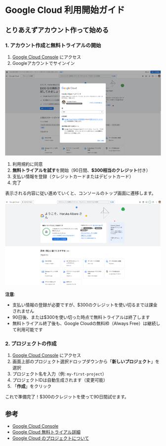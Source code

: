 # Google Cloud 利用開始ガイド

## とりあえずアカウント作って始める

### 1. アカウント作成と無料トライアルの開始

1. [Google Cloud Console](https://console.cloud.google.com/) にアクセス
2. Googleアカウントでサインイン

![](./assets/md-image.png)

1. 利用規約に同意
2. **無料トライアルを試す**を開始（90日間、**$300相当のクレジット**付き）
3. 支払い情報を登録（クレジットカードまたはデビットカード）
4. 完了

表示される内容に従い進めていくと、コンソールのトップ画面に遷移します。

![](./assets/md-image-1.png)

**注意**: 
- 支払い情報の登録が必要ですが、$300のクレジットを使い切るまでは課金されません
- 90日後、または$300を使い切った時点で無料トライアルは終了します
- 無料トライアル終了後も、Google Cloudの無料枠（Always Free）は継続して利用可能です

### 2. プロジェクトの作成

1. [Google Cloud Console](https://console.cloud.google.com/) にアクセス
2. 画面上部のプロジェクト選択ドロップダウンから「**新しいプロジェクト**」を選択
3. プロジェクト名を入力（例: `my-first-project`）
4. プロジェクトIDは自動生成されます（変更可能）
5. 「**作成**」をクリック

これで準備完了！$300のクレジットを使って90日間試せます。

## 参考

- [Google Cloud Console](https://console.cloud.google.com/)
- [Google Cloud 無料トライアル詳細](https://cloud.google.com/free)
- [Google Cloud のプロジェクトについて](./Google%20Cloud%20のプロジェクトについて.md)
